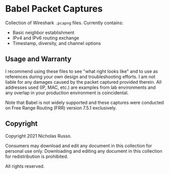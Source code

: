 # Babel Packet Captures
Collection of Wireshark `.pcapng` files. Currently contains:
  - Basic neighbor establishment
  - IPv4 and IPv6 routing exchange
  - Timestamp, diversity, and channel options

## Usage and Warranty
I recommend using these files to see "what right looks like" and to use
as references during your own design and troubleshooting efforts. I am
not liable for any damages caused by the packet captured provided therein.
All addresses used (IP, MAC, etc.) are examples from lab environments
and any overlap in your production environment is coincidental.

Note that Babel is not widely supported and these captures were
conducted on Free Range Routing (FRR) version 7.5.1 exclusively.

## Copyright
Copyright 2021 Nicholas Russo.

Consumers may download and edit any document in this collection for personal
use only. Downloading and editing any document in this collection for
redistribution is prohibited.

All rights reserved.

